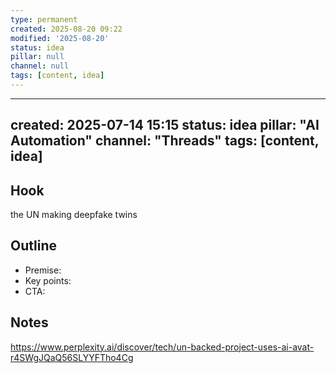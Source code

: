 ```yaml
---
type: permanent
created: 2025-08-20 09:22
modified: '2025-08-20'
status: idea
pillar: null
channel: null
tags: [content, idea]
---
```

---
created: 2025-07-14 15:15
status: idea
pillar: "AI Automation"
channel: "Threads"
tags: [content, idea]
---

## Hook  
the UN making deepfake twins

## Outline  
- Premise:  
- Key points:  
- CTA:  

## Notes  
https://www.perplexity.ai/discover/tech/un-backed-project-uses-ai-avat-r4SWgJQaQ56SLYYFTho4Cg
